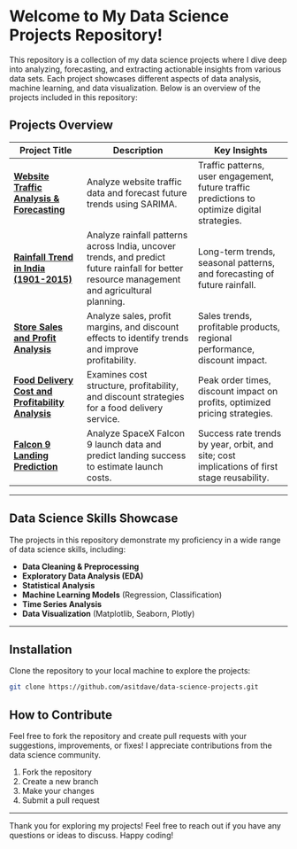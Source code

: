 # Welcome to My Data Science Projects Repository!

This repository is a collection of my data science projects where I dive deep into analyzing, forecasting, and extracting actionable insights from various data sets. Each project showcases different aspects of data analysis, machine learning, and data visualization. Below is an overview of the projects included in this repository:

## Projects Overview 


| **Project Title**                                      | **Description**                                                                                                                                         | **Key Insights**                                                                 |
|--------------------------------------------------|---------------------------------------------------------------------------------------------------------------------------------------------------------|---------------------------------------------------------------------------------|
| [**Website Traffic Analysis & Forecasting**](/Website-Traffic-Analysis.ipynb)  | Analyze website traffic data and forecast future trends using SARIMA.                               | Traffic patterns, user engagement, future traffic predictions to optimize digital strategies.    |
| [**Rainfall Trend in India (1901-2015)**](/Rainfall-Trend-in-India.ipynb)                      | Analyze rainfall patterns across India, uncover trends, and predict future rainfall for better resource management and agricultural planning.           | Long-term trends, seasonal patterns, and forecasting of future rainfall.      | 
| [**Store Sales and Profit Analysis**](/Super-store-profit-analysis.ipynb)                   | Analyze sales, profit margins, and discount effects to identify trends and improve profitability.    | Sales trends, profitable products, regional performance, discount impact.  |
| [**Food Delivery Cost and Profitability Analysis**](/Food-Delivery-Cost-and-Profitability-Analysis.ipynb) | Examines cost structure, profitability, and discount strategies for a food delivery service.                       | Peak order times, discount impact on profits, optimized pricing strategies.            | 
| [**Falcon 9 Landing Prediction**](/SpaceX-Falcon9-Landing-Prediction/)           | Analyze SpaceX Falcon 9 launch data and predict landing success to estimate launch costs.    | Success rate trends by year, orbit, and site; cost implications of first stage reusability.
---

## Data Science Skills Showcase 

The projects in this repository demonstrate my proficiency in a wide range of data science skills, including:

- **Data Cleaning & Preprocessing**  
- **Exploratory Data Analysis (EDA)**  
- **Statistical Analysis**  
- **Machine Learning Models** (Regression, Classification)  
- **Time Series Analysis**  
- **Data Visualization** (Matplotlib, Seaborn, Plotly)  

---

## Installation

Clone the repository to your local machine to explore the projects:

```bash
git clone https://github.com/asitdave/data-science-projects.git
```


## How to Contribute 

Feel free to fork the repository and create pull requests with your suggestions, improvements, or fixes! I appreciate contributions from the data science community. 
1.	Fork the repository
2.	Create a new branch
3.	Make your changes
4.	Submit a pull request

---

Thank you for exploring my projects! Feel free to reach out if you have any questions or ideas to discuss. Happy coding!